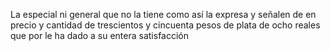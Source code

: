 La especial ni general que no la tiene como así la expresa y señalen de en precio y cantidad de trescientos y cincuenta pesos de plata de ocho reales que por le ha dado a su entera satisfacción